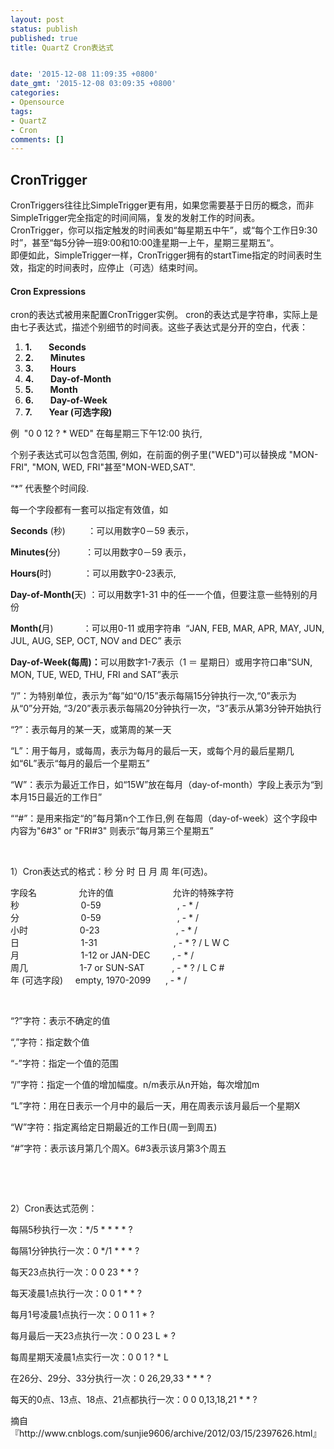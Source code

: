 ```yaml
---
layout: post
status: publish
published: true
title: QuartZ Cron表达式


date: '2015-12-08 11:09:35 +0800'
date_gmt: '2015-12-08 03:09:35 +0800'
categories:
- Opensource
tags:
- QuartZ
- Cron
comments: []
---
```

<div class="posthead">
<h2>CronTrigger</h2>
</div>
<div class="postbody">
<div id="cnblogs_post_body">
<p>CronTriggers往往比SimpleTrigger更有用，如果您需要基于日历的概念，而非SimpleTrigger完全指定的时间间隔，复发的发射工作的时间表。<br />
CronTrigger，你可以指定触发的时间表如&ldquo;每星期五中午&rdquo;，或&ldquo;每个工作日9:30时&rdquo;，甚至&ldquo;每5分钟一班9:00和10:00逢星期一上午，星期三星期五&ldquo;。<br />
即便如此，SimpleTrigger一样，CronTrigger拥有的startTime指定的时间表时生效，指定的时间表时，应停止（可选）结束时间。</p>
<h4>Cron Expressions</h4>
<p>cron的表达式被用来配置CronTrigger实例。&nbsp;cron的表达式是字符串，实际上是由七子表达式，描述个别细节的时间表。这些子表达式是分开的空白，代表：</p>
<ol>
<li><strong>1.&nbsp;&nbsp;&nbsp;&nbsp;&nbsp;&nbsp; </strong><strong>&nbsp;Seconds</strong></li>
<li><strong>2.&nbsp;&nbsp;&nbsp;&nbsp;&nbsp;&nbsp; </strong><strong>&nbsp;Minutes</strong></li>
<li><strong>3.&nbsp;&nbsp;&nbsp;&nbsp;&nbsp;&nbsp; </strong><strong>&nbsp;Hours</strong></li>
<li><strong>4.&nbsp;&nbsp;&nbsp;&nbsp;&nbsp;&nbsp; </strong><strong>&nbsp;Day-of-Month</strong></li>
<li><strong>5.&nbsp;&nbsp;&nbsp;&nbsp;&nbsp;&nbsp; </strong><strong>&nbsp;Month</strong></li>
<li><strong>6.&nbsp;&nbsp;&nbsp;&nbsp;&nbsp;&nbsp; </strong><strong>&nbsp;Day-of-Week</strong></li>
<li><strong>7.&nbsp;&nbsp;&nbsp;&nbsp;&nbsp;&nbsp; </strong><strong>&nbsp;Year (</strong><strong>可选字段</strong><strong>)</strong></li>
</ol>
<p align="left">例 &nbsp;"0 0 12 ? * WED" 在每星期三下午12:00 执行,</p>
<p align="left">个别子表达式可以包含范围, 例如，在前面的例子里("WED")可以替换成 "MON-FRI", "MON, WED, FRI"甚至"MON-WED,SAT".</p>
<p>&ldquo;*&rdquo; 代表整个时间段.</p>
<p>每一个字段都有一套可以指定有效值，如</p>
<p><strong>Seconds</strong> (秒)&nbsp;&nbsp;&nbsp;&nbsp;&nbsp;&nbsp;&nbsp;&nbsp; ：可以用数字0－59 表示，</p>
<p><strong>Minutes(</strong>分)&nbsp;&nbsp;&nbsp;&nbsp;&nbsp;&nbsp;&nbsp;&nbsp;&nbsp; ：可以用数字0－59 表示，</p>
<p><strong>Hours(</strong>时)&nbsp;&nbsp;&nbsp;&nbsp;&nbsp;&nbsp;&nbsp;&nbsp;&nbsp;&nbsp;&nbsp;&nbsp; ：可以用数字0-23表示,</p>
<p><strong>Day-of-Month(</strong>天) ：可以用数字1-31 中的任一一个值，但要注意一些特别的月份</p>
<p><strong>Month(</strong>月)&nbsp;&nbsp;&nbsp;&nbsp;&nbsp;&nbsp;&nbsp;&nbsp;&nbsp;&nbsp;&nbsp; ：可以用0-11 或用字符串 &nbsp;&ldquo;JAN, FEB, MAR, APR, MAY, JUN, JUL, AUG, SEP, OCT, NOV and DEC&rdquo; 表示</p>
<p><strong>Day-of-Week(</strong><strong>每周</strong><strong>)</strong><strong>：</strong>可以用数字1-7表示（1 ＝ 星期日）或用字符口串&ldquo;SUN, MON, TUE, WED, THU, FRI and SAT&rdquo;表示</p>
<p>&ldquo;/&rdquo;：为特别单位，表示为&ldquo;每&rdquo;如&ldquo;0/15&rdquo;表示每隔15分钟执行一次,&ldquo;0&rdquo;表示为从&ldquo;0&rdquo;分开始, &ldquo;3/20&rdquo;表示表示每隔20分钟执行一次，&ldquo;3&rdquo;表示从第3分钟开始执行</p>
<p>&ldquo;?&rdquo;：表示每月的某一天，或第周的某一天</p>
<p>&ldquo;L&rdquo;：用于每月，或每周，表示为每月的最后一天，或每个月的最后星期几如&ldquo;6L&rdquo;表示&ldquo;每月的最后一个星期五&rdquo;</p>
<p>&ldquo;W&rdquo;：表示为最近工作日，如&ldquo;15W&rdquo;放在每月（day-of-month）字段上表示为&ldquo;到本月15日最近的工作日&rdquo;</p>
<p>&ldquo;&ldquo;#&rdquo;：是用来指定&ldquo;的&rdquo;每月第n个工作日,例 在每周（day-of-week）这个字段中内容为"6#3" or "FRI#3" 则表示&ldquo;每月第三个星期五&rdquo;</p>
<p>&nbsp;</p>
<p>1）Cron表达式的格式：秒 分 时 日 月 周 年(可选)。</p>
<p>字段名&nbsp;&nbsp;&nbsp;&nbsp;&nbsp;&nbsp;&nbsp;&nbsp;&nbsp;&nbsp;&nbsp;&nbsp;&nbsp;&nbsp;&nbsp;&nbsp; 允许的值&nbsp;&nbsp;&nbsp;&nbsp;&nbsp;&nbsp;&nbsp;&nbsp;&nbsp;&nbsp;&nbsp;&nbsp;&nbsp;&nbsp;&nbsp;&nbsp;&nbsp;&nbsp;&nbsp;&nbsp;&nbsp;&nbsp;&nbsp; 允许的特殊字符<br />
秒&nbsp;&nbsp;&nbsp;&nbsp;&nbsp;&nbsp;&nbsp;&nbsp;&nbsp;&nbsp;&nbsp;&nbsp;&nbsp;&nbsp;&nbsp;&nbsp;&nbsp;&nbsp;&nbsp;&nbsp;&nbsp; &nbsp;&nbsp; 0-59&nbsp;&nbsp;&nbsp;&nbsp;&nbsp;&nbsp;&nbsp;&nbsp;&nbsp;&nbsp;&nbsp;&nbsp;&nbsp;&nbsp;&nbsp;&nbsp;&nbsp;&nbsp;&nbsp;&nbsp;&nbsp;&nbsp;&nbsp;&nbsp;&nbsp;&nbsp;&nbsp;&nbsp;&nbsp;&nbsp; , - * /<br />
分&nbsp;&nbsp;&nbsp;&nbsp;&nbsp;&nbsp;&nbsp;&nbsp;&nbsp;&nbsp;&nbsp;&nbsp;&nbsp;&nbsp;&nbsp;&nbsp;&nbsp;&nbsp;&nbsp;&nbsp;&nbsp;&nbsp;&nbsp;&nbsp; 0-59&nbsp;&nbsp;&nbsp;&nbsp;&nbsp;&nbsp;&nbsp;&nbsp;&nbsp;&nbsp;&nbsp;&nbsp;&nbsp;&nbsp;&nbsp;&nbsp;&nbsp;&nbsp;&nbsp;&nbsp;&nbsp;&nbsp;&nbsp;&nbsp;&nbsp;&nbsp;&nbsp;&nbsp;&nbsp;&nbsp; , - * /<br />
小时&nbsp;&nbsp;&nbsp;&nbsp;&nbsp;&nbsp;&nbsp;&nbsp;&nbsp;&nbsp;&nbsp;&nbsp;&nbsp;&nbsp;&nbsp;&nbsp;&nbsp;&nbsp; &nbsp; 0-23&nbsp;&nbsp;&nbsp;&nbsp;&nbsp;&nbsp;&nbsp;&nbsp;&nbsp;&nbsp;&nbsp;&nbsp;&nbsp;&nbsp;&nbsp;&nbsp;&nbsp;&nbsp;&nbsp;&nbsp;&nbsp;&nbsp;&nbsp;&nbsp;&nbsp;&nbsp;&nbsp;&nbsp;&nbsp;&nbsp; , - * /<br />
日&nbsp;&nbsp;&nbsp;&nbsp;&nbsp;&nbsp;&nbsp;&nbsp;&nbsp;&nbsp;&nbsp;&nbsp;&nbsp;&nbsp;&nbsp;&nbsp;&nbsp;&nbsp;&nbsp;&nbsp;&nbsp; &nbsp;&nbsp; 1-31&nbsp;&nbsp;&nbsp;&nbsp;&nbsp;&nbsp;&nbsp;&nbsp;&nbsp;&nbsp;&nbsp;&nbsp;&nbsp;&nbsp;&nbsp;&nbsp;&nbsp;&nbsp;&nbsp;&nbsp;&nbsp;&nbsp;&nbsp;&nbsp;&nbsp;&nbsp;&nbsp;&nbsp;&nbsp;&nbsp; , - * ? / L W C<br />
月&nbsp;&nbsp;&nbsp;&nbsp;&nbsp;&nbsp;&nbsp;&nbsp;&nbsp;&nbsp;&nbsp;&nbsp;&nbsp;&nbsp;&nbsp;&nbsp;&nbsp;&nbsp;&nbsp;&nbsp;&nbsp;&nbsp;&nbsp;&nbsp; 1-12 or JAN-DEC&nbsp;&nbsp;&nbsp;&nbsp;&nbsp;&nbsp;&nbsp;&nbsp;&nbsp;, - * /<br />
周几&nbsp;&nbsp;&nbsp;&nbsp;&nbsp;&nbsp;&nbsp;&nbsp;&nbsp;&nbsp;&nbsp;&nbsp;&nbsp;&nbsp;&nbsp;&nbsp;&nbsp;&nbsp;&nbsp;&nbsp; 1-7 or SUN-SAT&nbsp;&nbsp;&nbsp;&nbsp;&nbsp;&nbsp;&nbsp;&nbsp;&nbsp;&nbsp;&nbsp;, - * ? / L C #<br />
年 (可选字段)&nbsp;&nbsp;&nbsp;&nbsp; empty, 1970-2099&nbsp;&nbsp;&nbsp;&nbsp;&nbsp; , - * /</p>
<p>&nbsp;</p>
<p>&ldquo;?&rdquo;字符：表示不确定的值</p>
<p>&ldquo;,&rdquo;字符：指定数个值</p>
<p>&ldquo;-&rdquo;字符：指定一个值的范围</p>
<p>&ldquo;/&rdquo;字符：指定一个值的增加幅度。n/m表示从n开始，每次增加m</p>
<p>&ldquo;L&rdquo;字符：用在日表示一个月中的最后一天，用在周表示该月最后一个星期X</p>
<p>&ldquo;W&rdquo;字符：指定离给定日期最近的工作日(周一到周五)</p>
<p>&ldquo;#&rdquo;字符：表示该月第几个周X。6#3表示该月第3个周五</p>
<p>&nbsp;</p>
<p>&nbsp;</p>
<p>2）Cron表达式范例：</p>
<p>每隔5秒执行一次：*/5 * * * * ?</p>
<p>每隔1分钟执行一次：0 */1 * * * ?</p>
<p>每天23点执行一次：0 0 23 * * ?</p>
<p>每天凌晨1点执行一次：0 0 1 * * ?</p>
<p>每月1号凌晨1点执行一次：0 0 1 1 * ?</p>
<p>每月最后一天23点执行一次：0 0 23 L * ?</p>
<p>每周星期天凌晨1点实行一次：0 0 1 ? * L</p>
<p>在26分、29分、33分执行一次：0 26,29,33 * * * ?</p>
<p>每天的0点、13点、18点、21点都执行一次：0 0 0,13,18,21 * * ?</p>
<p>摘自『http://www.cnblogs.com/sunjie9606/archive/2012/03/15/2397626.html』</p>
</div>
</div>
